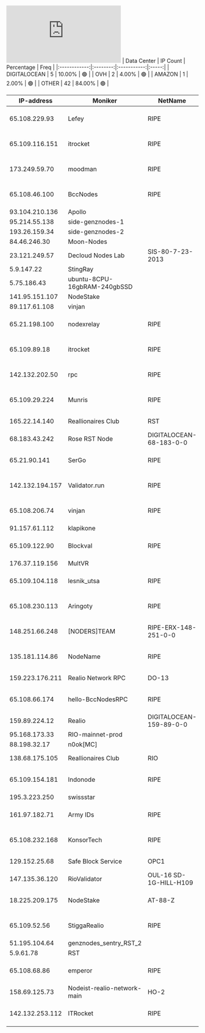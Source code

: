 ![Diagramm](https://github.com/obajay/StateSync-snapshots/blob/main/Projects/Realio/1/README.md)
| Data Center | IP Count | Percentage | Freq |
|:------------:|:--------:|:-----------:|:-----:|
| DIGITALOCEAN | 5 | 10.00% | 🟢 |
| OVH | 2 | 4.00% | 🟢 |
| AMAZON | 1 | 2.00% | 🟢 |
| OTHER | 42 | 84.00% | 🟢 |

<!-- START_TABLE -->
| IP-address | Moniker | NetName | Organization |
|-------------|-------------|-------------|-------------|
| 65.108.229.93 | Lefey | RIPE | RIPE Network Coordination Centre |
| 65.109.116.151 | itrocket | RIPE | RIPE Network Coordination Centre |
| 173.249.59.70 | moodman | RIPE | RIPE Network Coordination Centre |
| 65.108.46.100 | BccNodes | RIPE | RIPE Network Coordination Centre |
| 93.104.210.136 | Apollo |  |  |
| 95.214.55.138 | side-genznodes-1 |  |  |
| 193.26.159.34 | side-genznodes-2 |  |  |
| 84.46.246.30 | Moon-Nodes |  |  |
| 23.121.249.57 | Decloud Nodes Lab | SIS-80-7-23-2013 | AT&T Corp. |
| 5.9.147.22 | StingRay |  |  |
| 5.75.186.43 | ubuntu-8CPU-16gbRAM-240gbSSD |  |  |
| 141.95.151.107 | NodeStake |  |  |
| 89.117.61.108 | vinjan |  |  |
| 65.21.198.100 | nodexrelay | RIPE | RIPE Network Coordination Centre |
| 65.109.89.18 | itrocket | RIPE | RIPE Network Coordination Centre |
| 142.132.202.50 | rpc | RIPE | RIPE Network Coordination Centre |
| 65.109.29.224 | Munris | RIPE | RIPE Network Coordination Centre |
| 165.22.14.140 | Reallionaires Club | RST | DIGITALOCEAN-165-22-0-0 | DigitalOcean, LLC |
| 68.183.43.242 | Rose RST Node | DIGITALOCEAN-68-183-0-0 | DigitalOcean, LLC |
| 65.21.90.141 | SerGo | RIPE | RIPE Network Coordination Centre |
| 142.132.194.157 | Validator.run | RIPE | RIPE Network Coordination Centre |
| 65.108.206.74 | vinjan | RIPE | RIPE Network Coordination Centre |
| 91.157.61.112 | klapikone |  |  |
| 65.109.122.90 | Blockval | RIPE | RIPE Network Coordination Centre |
| 176.37.119.156 | MultVR |  |  |
| 65.109.104.118 | lesnik_utsa | RIPE | RIPE Network Coordination Centre |
| 65.108.230.113 | Aringoty | RIPE | RIPE Network Coordination Centre |
| 148.251.66.248 | [NODERS]TEAM | RIPE-ERX-148-251-0-0 | RIPE Network Coordination Centre |
| 135.181.114.86 | NodeName | RIPE | RIPE Network Coordination Centre |
| 159.223.176.211 | Realio Network RPC | DO-13 | DigitalOcean, LLC |
| 65.108.66.174 | hello-BccNodesRPC | RIPE | RIPE Network Coordination Centre |
| 159.89.224.12 | Realio | DIGITALOCEAN-159-89-0-0 | DigitalOcean, LLC |
| 95.168.173.33 | RIO-mainnet-prod |  |  |
| 88.198.32.17 | n0ok[MC] |  |  |
| 138.68.175.105 | Reallionaires Club | RIO | DIGITALOCEAN-138-68-0-0 | DigitalOcean, LLC |
| 65.109.154.181 | Indonode | RIPE | RIPE Network Coordination Centre |
| 195.3.223.250 | swissstar |  |  |
| 161.97.182.71 | Army IDs | RIPE | RIPE Network Coordination Centre |
| 65.108.232.168 | KonsorTech | RIPE | RIPE Network Coordination Centre |
| 129.152.25.68 | Safe Block Service | OPC1 | Oracle Corporation |
| 147.135.36.120 | RioValidator | OUL-16 SD-1G-HILL-H109 | OVH US LLC |
| 18.225.209.175 | NodeStake | AT-88-Z | Amazon Technologies Inc. |
| 65.109.52.56 | StiggaRealio | RIPE | RIPE Network Coordination Centre |
| 51.195.104.64 | genznodes_sentry_RST_2 |  |  |
| 5.9.61.78 | RST |  |  |
| 65.108.68.86 | emperor | RIPE | RIPE Network Coordination Centre |
| 158.69.125.73 | Nodeist-realio-network-main | HO-2 | OVH Hosting, Inc. |
| 142.132.253.112 | ITRocket | RIPE | RIPE Network Coordination Centre |

<!-- END_TABLE -->